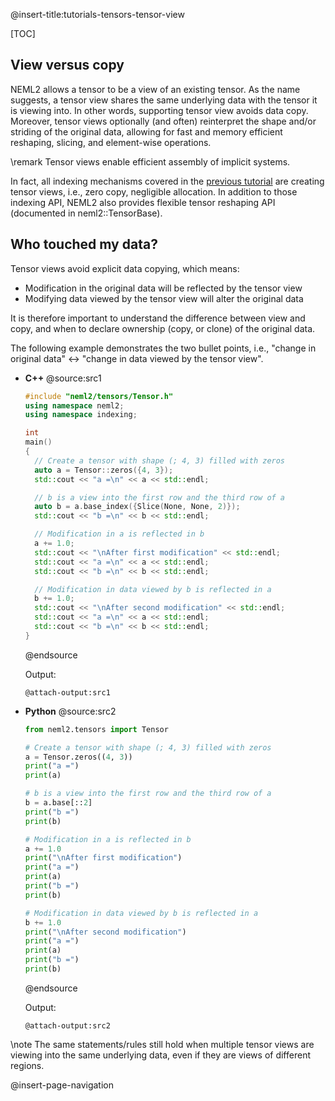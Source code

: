 @insert-title:tutorials-tensors-tensor-view

[TOC]

## View versus copy

NEML2 allows a tensor to be a view of an existing tensor. As the name suggests, a tensor view shares the same underlying data with the tensor it is viewing into. In other words, supporting tensor view avoids data copy. Moreover, tensor views optionally (and often) reinterpret the shape and/or striding of the original data, allowing for fast and memory efficient reshaping, slicing, and element-wise operations.

\remark
Tensor views enable efficient assembly of implicit systems.

In fact, all indexing mechanisms covered in the [previous tutorial](#tutorials-tensors-indexing) are creating tensor views, i.e., zero copy, negligible allocation. In addition to those indexing API, NEML2 also provides flexible tensor reshaping API (documented in neml2::TensorBase).

## Who touched my data?

Tensor views avoid explicit data copying, which means:
- Modification in the original data will be reflected by the tensor view
- Modifying data viewed by the tensor view will alter the original data

It is therefore important to understand the difference between view and copy, and when to declare ownership (copy, or clone) of the original data.

The following example demonstrates the two bullet points, i.e., "change in original data" <-> "change in data viewed by the tensor view".

<div class="tabbed">

- <b class="tab-title">C++</b>
  @source:src1
  ```cpp
  #include "neml2/tensors/Tensor.h"
  using namespace neml2;
  using namespace indexing;

  int
  main()
  {
    // Create a tensor with shape (; 4, 3) filled with zeros
    auto a = Tensor::zeros({4, 3});
    std::cout << "a =\n" << a << std::endl;

    // b is a view into the first row and the third row of a
    auto b = a.base_index({Slice(None, None, 2)});
    std::cout << "b =\n" << b << std::endl;

    // Modification in a is reflected in b
    a += 1.0;
    std::cout << "\nAfter first modification" << std::endl;
    std::cout << "a =\n" << a << std::endl;
    std::cout << "b =\n" << b << std::endl;

    // Modification in data viewed by b is reflected in a
    b += 1.0;
    std::cout << "\nAfter second modification" << std::endl;
    std::cout << "a =\n" << a << std::endl;
    std::cout << "b =\n" << b << std::endl;
  }
  ```
  @endsource

  Output:
  ```
  @attach-output:src1
  ```
- <b class="tab-title">Python</b>
  @source:src2
  ```python
  from neml2.tensors import Tensor

  # Create a tensor with shape (; 4, 3) filled with zeros
  a = Tensor.zeros((4, 3))
  print("a =")
  print(a)

  # b is a view into the first row and the third row of a
  b = a.base[::2]
  print("b =")
  print(b)

  # Modification in a is reflected in b
  a += 1.0
  print("\nAfter first modification")
  print("a =")
  print(a)
  print("b =")
  print(b)

  # Modification in data viewed by b is reflected in a
  b += 1.0
  print("\nAfter second modification")
  print("a =")
  print(a)
  print("b =")
  print(b)
  ```
  @endsource

  Output:
  ```
  @attach-output:src2
  ```

</div>

\note
The same statements/rules still hold when multiple tensor views are viewing into the same underlying data, even if they are views of different regions.

@insert-page-navigation
